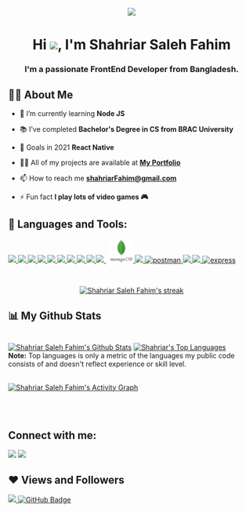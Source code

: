 <p align="center"><img width="500px" height="auto" src="https://i.imgur.com/5AxnaBV.gif" /></p>

<h1 align="center">Hi <img src="https://raw.githubusercontent.com/MartinHeinz/MartinHeinz/master/wave.gif" width="30px">,  I'm Shahriar Saleh Fahim</h1>
<h3 align="center">I'm a passionate FrontEnd Developer from Bangladesh.</h3>

## 🙋‍♂️ About Me

- 🌱 I’m currently learning **Node JS**

- 📚 I’ve completed **Bachelor's Degree in CS from BRAC University**

- 🥅 Goals in 2021 **React Native**

- 👨‍💻 All of my projects are available at **[My Portfolio](https://shahriarfahim.web.app/)**

- 📫 How to reach me **shahriarFahim@gmail.com**

- ⚡ Fun fact **I play lots of video games 🎮**

## 🚀 Languages and Tools:

<p align="left"> 
    <a href="https://reactjs.org/" target="_blank"> <img src="https://img.icons8.com/color/48/000000/react-native.png"/> </a>
    <a href="https://www.typescriptlang.org/" target="_blank"> <img src="https://img.icons8.com/color/48/000000/javascript.png"/> </a> 
     <a href="https://developer.mozilla.org/en-US/docs/Web/JavaScript" target="_blank"> <img src="https://img.icons8.com/color/48/000000/typescript.png"/> </a> 
    <a href="https://www.w3.org/html/" target="_blank"> <img src="https://img.icons8.com/color/48/000000/html-5.png"/> </a> 
    <a href="https://www.w3schools.com/css/" target="_blank"> <img src="https://img.icons8.com/color/48/000000/css3.png"/> </a> 
    <a href="https://tailwindcss.com/" target="_blank"> <img src="https://www.vectorlogo.zone/logos/tailwindcss/tailwindcss-ar21.svg"/> </a> 
    <a href="https://material-ui.com/" target="_blank"> <img src="https://img.icons8.com/color/48/000000/material-ui.png"/> </a> 
    <a href="https://sass-lang.com/" target="_blank"> <img src="https://img.icons8.com/color/48/000000/sass.png"/> </a> 
    <a href="https://getbootstrap.com" target="_blank"> <img src="https://img.icons8.com/color/48/000000/bootstrap.png"/> </a> 
    <a style="padding-right:8px;" href="https://nodejs.org" target="_blank"> <img src="https://img.icons8.com/color/48/000000/nodejs.png"/> </a> 
    <a href="https://www.mongodb.com/" target="_blank"> <img src="https://raw.githubusercontent.com/devicons/devicon/master/icons/mongodb/mongodb-original-wordmark.svg" alt="mongodb" width="48" height="48"/> </a> 
    <a href="https://firebase.google.com/" target="_blank"> <img src="https://img.icons8.com/color/48/000000/firebase.png"/> </a> 
    <a href="https://postman.com" target="_blank"> <img src="https://www.vectorlogo.zone/logos/getpostman/getpostman-icon.svg" alt="postman" width="45" height="45"/> </a>   
    <a href="https://git-scm.com/" target="_blank"> <img src="https://img.icons8.com/color/48/000000/git.png"/> </a> 
    <a href="https://redux.js.org" target="_blank"> <img src="https://img.icons8.com/color/48/000000/redux.png"/> </a>
    <a href="https://expressjs.com" target="_blank"> <img src="https://www.vectorlogo.zone/logos/expressjs/expressjs-ar21.svg" alt="express" /> </a>
</p>

<!-- [![React Badge](https://img.shields.io/badge/-React-61DBFB?style=for-the-badge&labelColor=black&logo=react&logoColor=61DBFB)](#)  [![Javascript Badge](https://img.shields.io/badge/-Javascript-F0DB4F?style=for-the-badge&labelColor=black&logo=javascript&logoColor=F0DB4F)](#) [![Typescript Badge](https://img.shields.io/badge/-Typescript-007acc?style=for-the-badge&labelColor=black&logo=typescript&logoColor=007acc)](#) [![Nodejs Badge](https://img.shields.io/badge/-Nodejs-3C873A?style=for-the-badge&labelColor=black&logo=node.js&logoColor=3C873A)](#) [![GraphQL Badge](https://img.shields.io/badge/-GraphQl-e535ab?style=for-the-badge&labelColor=black&logo=node.js&logoColor=e535ab)](#) -->
<br/>

<p align="center">
    <a href="https://github.com/Fahim04blue/github-readme-streak-stats">
        <img title="🔥 Get streak stats for your profile at git.io/streak-stats" alt="Shahriar Saleh Fahim's streak" src="https://github-readme-streak-stats.herokuapp.com/?user=Fahim04blue&theme=tokyonight&hide_border=true&stroke=0000"/>
    </a>
</p>

## 📊 My Github Stats

  <br/>
    <a href="https://github.com/Fahim04blue/github-readme-stats"><img alt="Shahriar Saleh Fahim's Github Stats" src="https://github-readme-stats.vercel.app/api?username=Fahim04blue&show_icons=true&count_private=true&theme=tokyonight&hide_border=true&bg_color=0D1117" /></a>
  <a href="https://github.com/Fahim04blue/github-readme-stats"><img alt="Shahriar's Top Languages" src="https://github-readme-stats.vercel.app/api/top-langs/?username=Fahim04blue&langs_count=8&count_private=true&layout=compact&theme=tokyonight&hide_border=true&bg_color=0D1117" /></a>
  <br/>
  <b>Note:</b> Top languages is only a metric of the languages my public code consists of and doesn't reflect experience or skill level.

<br/>
<br/>

<a href="https://github.com/Fahim04blue/github-readme-activity-graph"><img alt="Shahriar Saleh Fahim's Activity Graph" src="https://activity-graph.herokuapp.com/graph?username=Fahim04blue&theme=xcode&hide_border=true" /></a>

<br/>
<br/>

## Connect with me:

<p align="left">

<a href = "https://www.linkedin.com/in/shahriarfahim04/"><img src="https://img.icons8.com/fluent/48/000000/linkedin.png"/></a>
<a href = "https://dev.to/fahim04blue"><img src="https://www.vectorlogo.zone/logos/devto/devto-ar21.svg"/></a>

</p>

## ❤ Views and Followers

<a href="https://github.com/Meghna-DAS/github-profile-views-counter">
    <img src="https://komarev.com/ghpvc/?username=Fahim04blue">
</a>
<a href="https://github.com/Fahim04blue?tab=followers"><img src="https://img.shields.io/github/followers/Fahim04blue?label=Followers&style=social" alt="GitHub Badge"></a>

